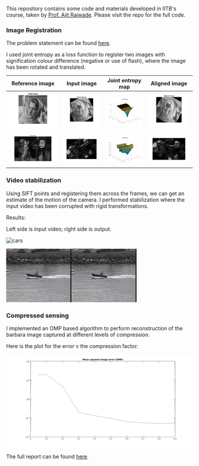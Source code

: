 This repository contains some code and materials developed in IITB's course, taken by [Prof. Ajit Rajwade](https://www.cse.iitb.ac.in/~ajitvr/). Please visit the repo for the full code.

### Image Registration
The problem statement can be found [here](./image_alignment/problem_statement.pdf).

I used joint entropy as a loss function to register two images with signification colour difference (negative or use of flash), where the image has been rotated and translated.



| Reference image | Input image | Joint entropy map | Aligned image |
| ---- | ----- |----- | ---- |
| ![i1_ref](./image_alignment/i1_ref.png) | ![i1_input](./image_alignment/i1_input.png) | ![i1_jemap](./image_alignment/i1_jemap.png) | ![i1_aligned](./image_alignment/i1_aligned.png) |
| ![i2_ref](./image_alignment/i2_ref.png) | ![i2_input](./image_alignment/i2_input.png) | ![i2_jemap](./image_alignment/i2_jemap.png) | ![i2_aligned](./image_alignment/i2_aligned.png) |



### Video stabilization

Using SIFT points and registering them across the frames, we can get an estimate of the motion of the camera. I performed stabilization where the input video has been corrupted with rigid transformations.



Results: 

Left side is input video; right side is output.

![cars](./video_stabilization/cars.gif)

![cars](./video_stabilization/coastguard.gif)



### Compressed sensing

I implemented an OMP based algorithm to perform reconstruction of the barbara image captured at different levels of compression.



Here is the plot for the error v the compression factor:

![err_plot](./compressed_sensing/msie_omp.png)

The full report can be found [here](./compressed_sensing/report.pdf).
